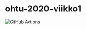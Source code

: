 # ohtu-2020-viikko1

![GitHub Actions](https://github.com/ArtKoski/ohtu-2020-viikko1/workflows/Java%20CI%20with%20Gradle/badge.svg)
